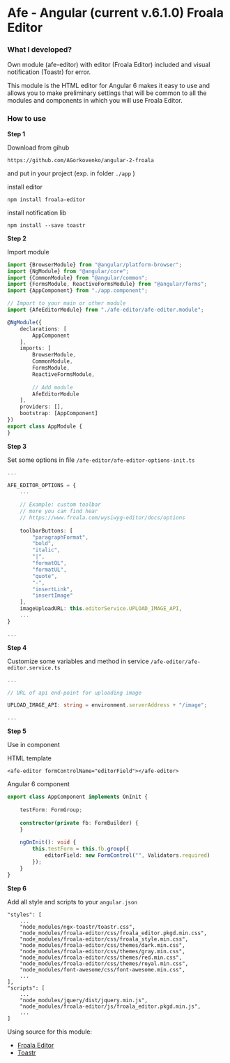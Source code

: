 # Afe - Angular (current v.6.1.0) Froala Editor
### What I developed?
Own module (afe-editor) with editor (Froala Editor) included and visual notification (Toastr) for error.

This module is the HTML editor for Angular 6 makes it easy to use and allows you to make preliminary settings that will be common to all the modules and components in which you will use Froala Editor.
### How to use
**Step 1**

Download from gihub

`https://github.com/AGorkovenko/angular-2-froala`

and put in your project (exp. in folder `./app` )

install editor

`npm install froala-editor`

install notification lib

`npm install --save toastr`

**Step 2**

Import module

```typescript
import {BrowserModule} from "@angular/platform-browser";
import {NgModule} from "@angular/core";
import {CommonModule} from "@angular/common";
import {FormsModule, ReactiveFormsModule} from "@angular/forms";
import {AppComponent} from "./app.component";

// Import to your main or other module
import {AfeEditorModule} from "./afe-editor/afe-editor.module";

@NgModule({
	declarations: [
		AppComponent
	],
	imports: [
		BrowserModule,
		CommonModule,
		FormsModule,
		ReactiveFormsModule,
		
		// Add module
		AfeEditorModule
	],
	providers: [],
	bootstrap: [AppComponent]
})
export class AppModule {
}
``` 

**Step 3**

Set some options in file `/afe-editor/afe-editor-options-init.ts`

```typescript
...

AFE_EDITOR_OPTIONS = {
	...
		
	// Example: custom toolbar
	// more you can find hear
	// https://www.froala.com/wysiwyg-editor/docs/options
	
	toolbarButtons: [
		"paragraphFormat",
		"bold",
		"italic",
		"|",
		"formatOL",
		"formatUL",
		"quote",
		"-",
		"insertLink",
		"insertImage"
	],
	imageUploadURL: this.editorService.UPLOAD_IMAGE_API,
	...
}

...
```

**Step 4**

Customize some variables and method in service `/afe-editor/afe-editor.service.ts`

```typescript
...

// URL of api end-point for uploading image

UPLOAD_IMAGE_API: string = environment.serverAddress + "/image";

...
```

**Step 5**

Use in component

HTML template
```angular2html
<afe-editor formControlName="editorField"></afe-editor>
```

Angular 6 component
```typescript
export class AppComponent implements OnInit {
	
	testForm: FormGroup;
	
	constructor(private fb: FormBuilder) {
	}
	
	ngOnInit(): void {
		this.testForm = this.fb.group({
			editorField: new FormControl("", Validators.required)
		});
	}
}
```

**Step 6**

Add all style and scripts to your `angular.json`
```
"styles": [
	...
	"node_modules/ngx-toastr/toastr.css",
	"node_modules/froala-editor/css/froala_editor.pkgd.min.css",
	"node_modules/froala-editor/css/froala_style.min.css",
	"node_modules/froala-editor/css/themes/dark.min.css",
	"node_modules/froala-editor/css/themes/gray.min.css",
	"node_modules/froala-editor/css/themes/red.min.css",
	"node_modules/froala-editor/css/themes/royal.min.css",
	"node_modules/font-awesome/css/font-awesome.min.css",
	...
],
"scripts": [
	...
	"node_modules/jquery/dist/jquery.min.js",
	"node_modules/froala-editor/js/froala_editor.pkgd.min.js",
	...
]
```

Using source for this module:

- [Froala Editor](https://www.froala.com)
- [Toastr](https://codeseven.github.io/toastr/)